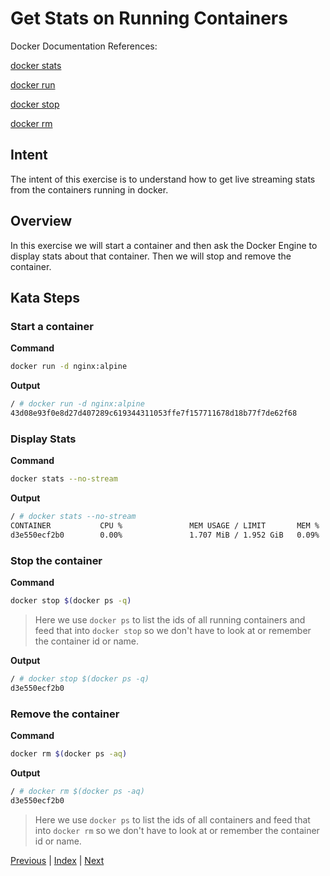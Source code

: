# Get Stats on Running Containers

Docker Documentation References:

[docker stats](https://docs.docker.com/engine/reference/commandline/stats/)

[docker run](https://docs.docker.com/engine/reference/commandline/run/)

[docker stop](https://docs.docker.com/engine/reference/commandline/stop/)

[docker rm](https://docs.docker.com/engine/reference/commandline/rm/)

## Intent

The intent of this exercise is to understand how to get live streaming stats from the containers running in docker.

## Overview

In this exercise we will start a container and then ask the Docker Engine to display stats about that container. Then we will stop and remove the container.

## Kata Steps

### Start a container

**Command**

```bash
docker run -d nginx:alpine
```

**Output**

```bash
/ # docker run -d nginx:alpine
43d08e93f0e8d27d407289c619344311053ffe7f157711678d18b77f7de62f68
```

### Display Stats

**Command**

```bash
docker stats --no-stream
```

**Output**

```bash
/ # docker stats --no-stream
CONTAINER           CPU %               MEM USAGE / LIMIT       MEM %               NET I/O             BLOCK I/O           PIDS
d3e550ecf2b0        0.00%               1.707 MiB / 1.952 GiB   0.09%               508 B / 508 B       0 B / 0 B           2
```

### Stop the container

**Command**

```bash
docker stop $(docker ps -q)
```

> Here we use `docker ps` to list the ids of all running containers and feed that into `docker stop` so we don't have to look at or remember the container id or name.

**Output**

```bash
/ # docker stop $(docker ps -q)
d3e550ecf2b0
```

### Remove the container

**Command**

```bash
docker rm $(docker ps -aq)
```

**Output**

```bash
/ # docker rm $(docker ps -aq)
d3e550ecf2b0
```
> Here we use `docker ps` to list the ids of all containers and feed that into `docker rm` so we don't have to look at or remember the container id or name.


[Previous](39_change_repos.md) | [Index](README.md) | [Next](41_network_ports.md)
